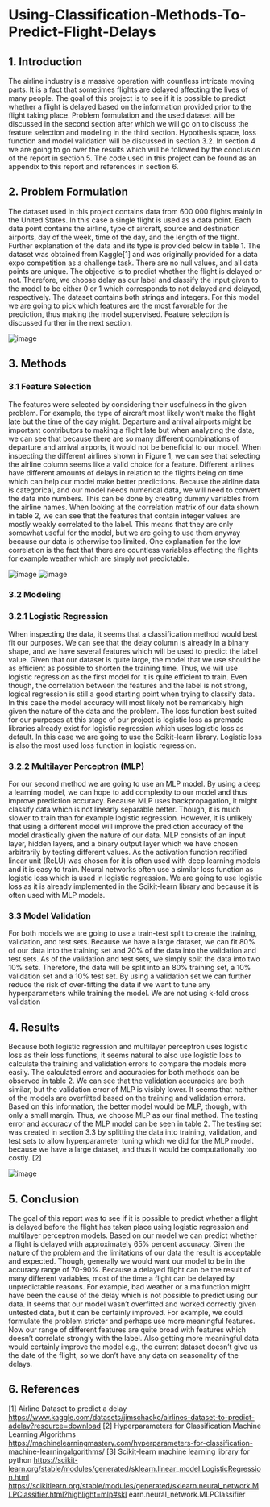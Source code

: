 # Using-Classification-Methods-To-Predict-Flight-Delays

## 1. Introduction

The airline industry is a massive operation with countless intricate moving parts. It is a fact that
sometimes flights are delayed affecting the lives of many people. The goal of this project is to see if
it is possible to predict whether a flight is delayed based on the information provided prior to the
flight taking place.
Problem formulation and the used dataset will be discussed in the second section after which we
will go on to discuss the feature selection and modeling in the third section. Hypothesis space, loss
function and model validation will be discussed in section 3.2. In section 4 we are going to go over
the results which will be followed by the conclusion of the report in section 5. The code used in this
project can be found as an appendix to this report and references in section 6.

## 2. Problem Formulation

The dataset used in this project contains data from 600 000 flights mainly in the United States. In
this case a single flight is used as a data point. Each data point contains the airline, type of aircraft,
source and destination airports, day of the week, time of the day, and the length of the flight.
Further explanation of the data and its type is provided below in table 1. The dataset was obtained
from Kaggle[1] and was originally provided for a data expo competition as a challenge task. There
are no null values, and all data points are unique.
The objective is to predict whether the flight is delayed or not. Therefore, we choose delay as our
label and classify the input given to the model to be either 0 or 1 which corresponds to not delayed
and delayed, respectively. The dataset contains both strings and integers. For this model we are
going to pick which features are the most favorable for the prediction, thus making the model
supervised. Feature selection is discussed further in the next section.

![image](https://github.com/m1k4x00/Using-Classification-Methods-To-Predict-Flight-Delays/assets/142576207/86342804-db97-4038-a0ce-4daebe12470f)

## 3. Methods
### 3.1 Feature Selection

The features were selected by considering their usefulness in the given problem. For example, the
type of aircraft most likely won’t make the flight late but the time of the day might. Departure and
arrival airports might be important contributors to making a flight late but when analyzing the data,
we can see that because there are so many different combinations of departure and arrival airports,
it would not be beneficial to our model.
When inspecting the different airlines shown in Figure 1, we can see that selecting the airline
column seems like a valid choice for a feature. Different airlines have different amounts of delays in
relation to the flights being on time which can help our model make better predictions. Because the
airline data is categorical, and our model needs numerical data, we will need to convert the data into
numbers. This can be done by creating dummy variables from the airline names.
When looking at the correlation matrix of our data shown in table 2, we can see that the features
that contain integer values are mostly weakly correlated to the label. This means that they are only
somewhat useful for the model, but we are going to use them anyway because our data is otherwise
too limited. One explanation for the low correlation is the fact that there are countless variables
affecting the flights for example weather which are simply not predictable.

![image](https://github.com/m1k4x00/Using-Classification-Methods-To-Predict-Flight-Delays/assets/142576207/0f5d21bc-9bf9-4c07-9eaf-80464834c81b)
![image](https://github.com/m1k4x00/Using-Classification-Methods-To-Predict-Flight-Delays/assets/142576207/f7fba844-580b-4823-ac26-23016fb6fe7e)

### 3.2 Modeling
### 3.2.1 Logistic Regression

When inspecting the data, it seems that a classification method would best fit our purposes. We can
see that the delay column is already in a binary shape, and we have several features which will be
used to predict the label value. Given that our dataset is quite large, the model that we use should be
as efficient as possible to shorten the training time. Thus, we will use logistic regression as the first
model for it is quite efficient to train. Even though, the correlation between the features and the
label is not strong, logical regression is still a good starting point when trying to classify data. In
this case the model accuracy will most likely not be remarkably high given the nature of the data
and the problem.
The loss function best suited for our purposes at this stage of our project is logistic loss as premade
libraries already exist for logistic regression which uses logistic loss as default. In this case we are
going to use the Scikit-learn library. Logistic loss is also the most used loss function in logistic
regression.

### 3.2.2 Multilayer Perceptron (MLP)

For our second method we are going to use an MLP model. By using a deep a learning model, we
can hope to add complexity to our model and thus improve prediction accuracy. Because MLP uses
backpropagation, it might classify data which is not linearly separable better. Though, it is much
slower to train than for example logistic regression. However, it is unlikely that using a different
model will improve the prediction accuracy of the model drastically given the nature of our data.
MLP consists of an input layer, hidden layers, and a binary output layer which we have chosen
arbitrarily by testing different values. As the activation function rectified linear unit (ReLU) was
chosen for it is often used with deep learning models and it is easy to train. Neural networks often
use a similar loss function as logistic loss which is used in logistic regression. We are going to use
logistic loss as it is already implemented in the Scikit-learn library and because it is often used with
MLP models.

### 3.3 Model Validation

For both models we are going to use a train-test split to create the training, validation, and test sets.
Because we have a large dataset, we can fit 80% of our data into the training set and 20% of the
data into the validation and test sets. As of the validation and test sets, we simply split the data into
two 10% sets. Therefore, the data will be split into an 80% training set, a 10% validation set and a
10% test set. By using a validation set we can further reduce the risk of over-fitting the data if we
want to tune any hyperparameters while training the model. We are not using k-fold cross validation

## 4. Results

Because both logistic regression and multilayer perceptron uses logistic loss as their loss functions,
it seems natural to also use logistic loss to calculate the training and validation errors to compare the
models more easily. The calculated errors and accuracies for both methods can be observed in table
2. We can see that the validation accuracies are both similar, but the validation error of MLP is
visibly lower. It seems that neither of the models are overfitted based on the training and validation
errors. Based on this information, the better model would be MLP, though, with only a small
margin. Thus, we choose MLP as our final method. The testing error and accuracy of the MLP
model can be seen in table 2. The testing set was created in section 3.3 by splitting the data into
training, validation, and test sets to allow hyperparameter tuning which we did for the MLP model.
because we have a large dataset, and thus it would be computationally too costly. [2]

![image](https://github.com/m1k4x00/Using-Classification-Methods-To-Predict-Flight-Delays/assets/142576207/d52cf77c-c64c-4fe4-97e9-6fb457532126)

## 5. Conclusion

The goal of this report was to see if it is possible to predict whether a flight is delayed before the
flight has taken place using logistic regression and multilayer perceptron models. Based on our
model we can predict whether a flight is delayed with approximately 65% percent accuracy. Given
the nature of the problem and the limitations of our data the result is acceptable and expected.
Though, generally we would want our model to be in the accuracy range of 70-90%. Because a
delayed flight can be the result of many different variables, most of the time a flight can be delayed
by unpredictable reasons. For example, bad weather or a malfunction might have been the cause of
the delay which is not possible to predict using our data.
It seems that our model wasn’t overfitted and worked correctly given untested data, but it can be
certainly improved. For example, we could formulate the problem stricter and perhaps use more
meaningful features. Now our range of different features are quite broad with features which
doesn’t correlate strongly with the label. Also getting more meaningful data would certainly
improve the model e.g., the current dataset doesn’t give us the date of the flight, so we don’t have
any data on seasonality of the delays.

## 6. References

[1] Airline Dataset to predict a delay
https://www.kaggle.com/datasets/jimschacko/airlines-dataset-to-predict-adelay?resource=download
[2] Hyperparameters for Classification Machine Learning Algorithms
https://machinelearningmastery.com/hyperparameters-for-classification-machine-learningalgorithms/
[3] Scikit-learn machine learning library for python
https://scikit-learn.org/stable/modules/generated/sklearn.linear_model.LogisticRegression.html
https://scikitlearn.org/stable/modules/generated/sklearn.neural_network.MLPClassifier.html?highlight=mlp#skl
earn.neural_network.MLPClassifier
